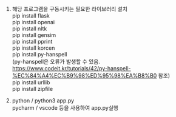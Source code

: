 1. 해당 프로그램을 구동시키는 필요한 라이브러리 설치<br/>
   pip install flask<br/>
   pip install openai<br/>
   pip install nltk<br/>
   pip install gensim<br/>
   pip install pprint<br/>
   pip install korcen<br/>
   pip install py-hanspell<br/>
   (py-hanspell은 오류가 발생할 수 있음. https://www.codeit.kr/tutorials/42/py-hanspell-%EC%84%A4%EC%B9%98%ED%95%98%EA%B8%B0 참조)<br/>
   pip install urllib<br/>
   pip install zipfile<br/>
   
2. python / python3 app.py<br/>
   pycharm / vscode 등을 사용하여 app.py실행

